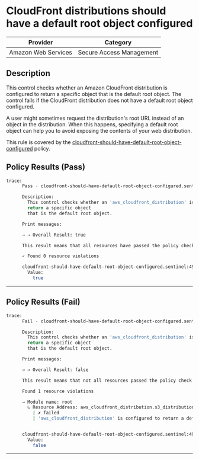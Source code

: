 # CloudFront distributions should have a default root object configured

| Provider            | Category                 |
|---------------------|--------------------------|
| Amazon Web Services | Secure Access Management |

## Description

This control checks whether an Amazon CloudFront distribution is configured to return a specific object that is the default root object. The control fails if the CloudFront distribution does not have a default root object configured.

A user might sometimes request the distribution's root URL instead of an object in the distribution. When this happens, specifying a default root object can help you to avoid exposing the contents of your web distribution.

This rule is covered by the [cloudfront-should-have-default-root-object-configured](../../policies/cloudfront/cloudfront-should-have-default-root-object-configured.sentinel) policy.

## Policy Results (Pass)
```bash
trace:
      Pass - cloudfront-should-have-default-root-object-configured.sentinel

      Description:
        This control checks whether an 'aws_cloudfront_distribution' is configured to
        return a specific object
        that is the default root object.

      Print messages:

      → → Overall Result: true

      This result means that all resources have passed the policy check for the policy cloudfront-should-have-default-root-object-configured.

      ✓ Found 0 resource violations

      cloudfront-should-have-default-root-object-configured.sentinel:49:1 - Rule "main"
        Value:
          true
```

---

## Policy Results (Fail)
```bash
trace:
      Fail - cloudfront-should-have-default-root-object-configured.sentinel

      Description:
        This control checks whether an 'aws_cloudfront_distribution' is configured to
        return a specific object
        that is the default root object.

      Print messages:

      → → Overall Result: false

      This result means that not all resources passed the policy check and the protected behavior is not allowed for the policy cloudfront-should-have-default-root-object-configured.

      Found 1 resource violations

      → Module name: root
        ↳ Resource Address: aws_cloudfront_distribution.s3_distribution
          | ✗ failed
          | 'aws_cloudfront_distribution' is configured to return a default root object. Refer to https://docs.aws.amazon.com/securityhub/latest/userguide/cloudfront-controls.html#cloudfront-1 for more details.


      cloudfront-should-have-default-root-object-configured.sentinel:49:1 - Rule "main"
        Value:
          false
```

---